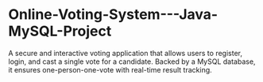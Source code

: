 # Online-Voting-System---Java-MySQL-Project
A secure and interactive voting application that allows users to register, login, and cast a single vote for a candidate. Backed by a MySQL database, it ensures one-person-one-vote with real-time result tracking.
